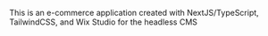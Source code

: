 This is an e-commerce application created with NextJS/TypeScript, TailwindCSS, and Wix Studio for the headless CMS
